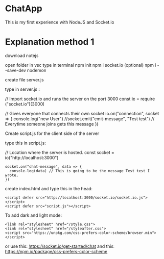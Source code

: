 # ChatApp
 This is my first experience with NodeJS and Socket.io

# Explanation method 1

download notejs

open folder in vsc
type in terminal
npm init
npm i socket.io
(optional) npm i --save-dev nodemon

create file server.js

type in server.js :

// Import socket.io and runs the server on the port 3000
    const io = require ("socket.io")(3000)

// Gives everyone that connects their own socket
    io.on("connection", socket => {
        console.log("new User")
        //socket.emit("emit-message", "Test test") // Everytime someone joins gets this message
    })


Create script.js for the client side of the server

type this in script.js:

// Location where the server is hosted.
    const socket = io("http://localhost:3000")

    socket.on("chat-message", data => {
      console.log(data) // This is going to be the message Test test I wrote.
    })

create index.html and type this in the head:

  <!-- where the socket.io is working -->
    <script defer src="http://localhost:3000/socket.io/socket.io.js"></script>
    <script defer src="script.js"></script>

 To add dark and light mode:

  <!-- To transform light mode to dark mode -->
    <link rel="stylesheet" href="/style.css">
    <link rel="stylesheet" href="/styleafter.css">
    <script src="https://unpkg.com/css-prefers-color-scheme/browser.min"></script>

or use this: https://socket.io/get-started/chat
and this: https://npm.io/package/css-prefers-color-scheme